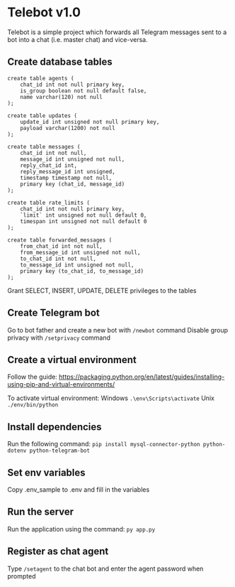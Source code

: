 # Telebot v1.0
Telebot is a simple project which forwards all Telegram messages sent to a bot into a chat (i.e. master chat) and vice-versa.

## Create database tables
```
create table agents (
    chat_id int not null primary key,
    is_group boolean not null default false,
    name varchar(120) not null
);

create table updates (
    update_id int unsigned not null primary key,
    payload varchar(1200) not null
);

create table messages (
    chat_id int not null,
    message_id int unsigned not null,
    reply_chat_id int,
    reply_message_id int unsigned,
    timestamp timestamp not null,
    primary key (chat_id, message_id)
);

create table rate_limits (
    chat_id int not null primary key,
    `limit` int unsigned not null default 0,
    timespan int unsigned not null default 0
);

create table forwarded_messages (
    from_chat_id int not null,
    from_message_id int unsigned not null,
    to_chat_id int not null,
    to_message_id int unsigned not null,
    primary key (to_chat_id, to_message_id)
);
```

Grant SELECT, INSERT, UPDATE, DELETE privileges to the tables

## Create Telegram bot
Go to bot father and create a new bot with `/newbot` command
Disable group privacy with `/setprivacy` command

## Create a virtual environment
Follow the guide:
https://packaging.python.org/en/latest/guides/installing-using-pip-and-virtual-environments/

To activate virtual environment:
Windows `.\env\Scripts\activate`
Unix `./env/bin/python`

## Install dependencies
Run the following command:
`pip install mysql-connector-python python-dotenv python-telegram-bot`

## Set env variables
Copy .env_sample to .env and fill in the variables

## Run the server
Run the application using the command:
`py app.py`

## Register as chat agent
Type `/setagent` to the chat bot and enter the agent password when prompted
